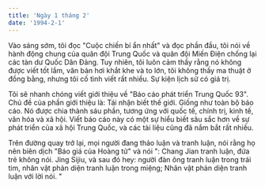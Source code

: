 ```yaml
---
title: 'Ngày 1 tháng 2'
date: '1994-2-1'
---
```

Vào sáng sớm, tôi đọc "Cuộc chiến bí ẩn nhất" và đọc phần đầu, tôi nói về hành động chung của quân đội Trung Quốc và quân đội Miến Điện chống lại các tàn dư Quốc Dân Đảng. Tuy nhiên, tôi luôn cảm thấy rằng nó không được viết tốt lắm, văn bản hơi khắt khe và to lớn, tôi không thấy ma thuật ở đồng bằng, nhưng tôi cố tình viết rất nhiều. Sự kiện lịch sử có giá trị.

Tôi sẽ nhanh chóng viết giới thiệu về "Báo cáo phát triển Trung Quốc 93". Chủ đề của phần giới thiệu là: Tái nhận biết thế giới. Giống như toàn bộ báo cáo. Nó được chia thành sáu phần, tương ứng với quốc tế, chính trị, kinh tế, văn hóa và xã hội. Viết báo cáo này có một sự hiểu biết sâu sắc hơn về sự phát triển của xã hội Trung Quốc, và các tài liệu cũng đã nắm bắt rất nhiều.

Trên đường quay trở lại, mọi người đang thảo luận và tranh luận, nói rằng họ nên biên dịch "Báo giá của Hoàng tử" và nói ": Chang Jian tranh luận, đứa trẻ không nói. Jing Sijiu, và sau đó hey: người đàn ông tranh luận trong trái tim, nhân vật phản diện tranh luận trong miệng; Nhân vật phản diện tranh luận với lời nói. "